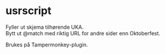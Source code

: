 # usrscript

Fyller ut skjema tilhørende UKA.  
Bytt ut @match med riktig URL for andre sider enn Oktoberfest.  
  
Brukes på Tampermonkey-plugin.
